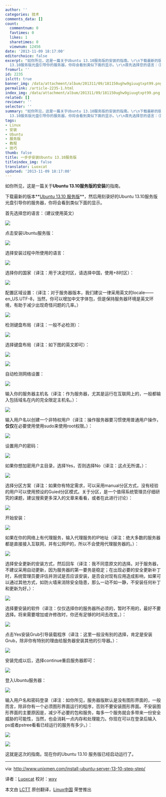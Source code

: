```yaml
---
author: ''
categories: 技术
comments_data: []
count:
  commentnum: 0
  favtimes: 0
  likes: 1
  sharetimes: 0
  viewnum: 12456
date: '2013-11-09 18:17:00'
editorchoice: false
excerpt: "如你所见，这是一篇关于Ubuntu 13.10服务版的安装的指南。\r\n下载最新的版本Ubuntu 13.10 服务版，然后用刻录好的Ubuntu
  13.10服务版光盘引导你的服务器，你将会看到类似下面的显示。\r\n首先选择您的语言：（建议使用英  ..."
fromurl: ''
id: 2235
islctt: true
banner_img: /data/attachment/album/201311/09/181150ughw9giuugtxpt99.png
permalink: /article-2235-1.html
index_img: /data/attachment/album/201311/09/181150ughw9giuugtxpt99.png.thumb.jpg
related: []
reviewer: ''
selector: ''
summary: "如你所见，这是一篇关于Ubuntu 13.10服务版的安装的指南。\r\n下载最新的版本Ubuntu 13.10 服务版，然后用刻录好的Ubuntu
  13.10服务版光盘引导你的服务器，你将会看到类似下面的显示。\r\n首先选择您的语言：（建议使用英  ..."
tags:
- Linux
- 安装
- Ubuntu
- 服务版
- 教程
- 技巧
thumb: false
title: 一步步安装Ubuntu 13.10服务版
titleindex_img: false
translator: Luoxcat
updated: '2013-11-09 18:17:00'
---
```


如你所见，这是一篇关于**Ubuntu 13.10服务版的安装**的指南。


下载最新的版本**[Ubuntu 13.10 服务版](http://releases.ubuntu.com/saucy/)**，然后用刻录好的Ubuntu 13.10服务版光盘引导你的服务器，你将会看到类似下面的显示。


首先选择您的语言：（建议使用英文）


![](/data/attachment/album/201311/09/181150ughw9giuugtxpt99.png)


点击安装Ubuntu服务版：


![](/data/attachment/album/201311/09/181151wohghjiwswgj8jzg.png)


选择安装过程中所使用的语言：


![](/data/attachment/album/201311/09/181152ii3ppib3jd6bovfh.png)


选择你的国家（译注：用于决定时区，请选择中国，使用+8时区）：


![](/data/attachment/album/201311/09/181153tcsgic1ijzczstcd.png)


配置区域设置：（译注：对于服务器版本，我们建议一律采用英文的locale—— en\_US.UTF-8，当然，你可以增加中文字体包，但是保持服务器环境是英文环境，有助于减少出现奇怪问题的几率。）


![](/data/attachment/album/201311/09/181155p7kxydk7jzd8661p.png)


检测键盘布局（译注：一般不必检测）：


![](/data/attachment/album/201311/09/181156146p7slpz9ezxx06.png)


选择键盘布局（译注：如下图的英文即可）：


![](/data/attachment/album/201311/09/181157k5t5iq2wvh353woi.png)


![](/data/attachment/album/201311/09/181158j90jvcv04c880e9j.png)


自动检测网络设置：


![](/data/attachment/album/201311/09/181159fkaor1d1rfo1rrpd.png)


输入你的服务器主机名（译注：作为服务器，尤其是运行在互联网上的，一般都输入包括域名在内的完全限定主机名。）：


![](/data/attachment/album/201311/09/181200qf1vo8vf1fq81vvi.png)


输入用户名以创建一个非特权用户（译注：操作服务器要习惯使用普通用户操作，**仅仅**在必要使用使用sudo来使用root权限。）：


![](/data/attachment/album/201311/09/181201loi3e7jjznd7tiel.png)


设置用户的密码：


![](/data/attachment/album/201311/09/181202qm778dvkwmdwwe3m.png)


如果你想加密用户主目录，选择Yes，否则选择No（译注：这点无所谓。）：


![](/data/attachment/album/201311/09/181203t39zc0b3pb5mpb33.png)


选择分区方案（译注：如果你有特定需求，可以采用manual分区方式，没有经验的用户可以使用预设的Guied分区模式。关于分区，是一个值得系统管理员仔细研究的课题，建议搜索更多深入的文章来看看，或者在此进行讨论）：


![](/data/attachment/album/201311/09/18120463jclnhw6hxz33cd.png)


开始安装：


![](/data/attachment/album/201311/09/181205flw9fdobfsvx4iiw.png)


如果在你的网络上有代理服务，输入代理服务的IP地址（译注：绝大多数的服务器都是直接接入互联网，并有公网IP的，所以不会使用代理服务器的。）：


![](/data/attachment/album/201311/09/181206lpcw7ppl4uadwtda.png)


选择安全更新的安装方式，然后回车（译注：我不同意原文的选择。对于服务器，不建议采用自动更新，因为服务器的第一要务是稳定；在出现必要的安全更新补丁时，系统管理员要评估并测试是否应该安装，是否会对现有应用造成影响，如果可以通过其他方式，如防火墙来消除安全隐患，那么一动不如一静，不安装任何补丁和更新为好。）：


![](/data/attachment/album/201311/09/181207unsdzg9dg6gs9kxd.png)


选择要安装的软件（译注：仅仅选择你的服务器所必须的，暂时不用的，最好不要选择。将来需要增加或许修改时，你还有足够的时间去改变。）：


![](/data/attachment/album/201311/09/181208n113z2jco1h6vevw.png)


点击Yes安装Grub引导装载程序（译注：这里一般没有别的选择，肯定是安装Grub，除非你有特别的理由给服务器安装其他的引导器。）：


![](/data/attachment/album/201311/09/181209bg0yswb998ygnvjr.png)


安装完成以后，选择continue重启服务器即可：


![](/data/attachment/album/201311/09/181210chhknc9xunkuaroz.png)


登入Ubuntu服务器：


![](/data/attachment/album/201311/09/181211gb9cto4x9ftomkrz.png)


输入用户名和密码登录（译注：如你所见，服务器版默认是没有图形界面的，一般而言，除非你有一个必须图形界面运行的程序，否则不要安装图形界面。不安装图形界面的主要原因是，减少不必要的包和服务，每多一个服务就会多带来一份安全威胁的可能性，当然，也会消耗一点内存和处理能力。你现在可以在登录后输入ps或者pstree看看已经运行的服务有多少。）：


![](/data/attachment/album/201311/09/181212zk2wk1mwwgxqm8hk.png)


![](/data/attachment/album/201311/09/1812137fdncz3xc7dfdnd4.png)


这就是这次的指南。现在你的Ubuntu 13.10 服务版已经启动运行了。




---


via: <http://www.unixmen.com/install-ubuntu-server-13-10-step-step/>


译者：[Luoxcat](https://github.com/Luoxcat) 校对：[wxy](https://github.com/wxy)


本文由 [LCTT](https://github.com/LCTT/TranslateProject) 原创翻译，[Linux中国](http://linux.cn/) 荣誉推出